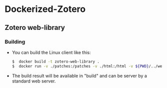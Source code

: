 # Dockerized-Zotero

## Zotero web-library 

### Building

- You can build the Linux client like this:

    ```bash
    $  docker build -t zotero-web-library .
    $  docker run -v ./patches:/patches -v ./html:/html -v ${PWD}/../webroot:/build zotero-web-library
    ```

- The build result will be available in "build" and can be server by a standard web server.
